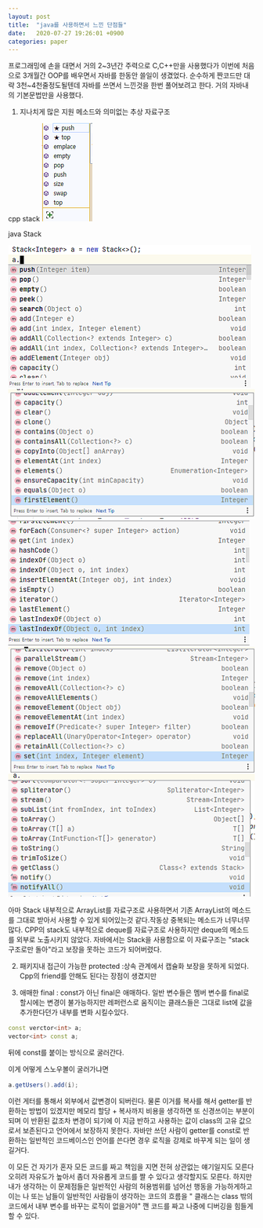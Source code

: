 ```yaml
---
layout: post
title:  "java를 사용하면서 느낀 단점들"
date:   2020-07-27 19:26:01 +0900
categories: paper
---
```

프로그래밍에 손을 대면서 거의 2~3년간 주력으로 C,C++만을 사용했다가 이번에 처음으로 3개월간 OOP를 배우면서 자바를 한동안 쓸일이 생겼었다. 순수하게 짠코드만 대략 3천~4천줄정도될텐데 자바를 쓰면서 느낀것을 한번 풀어보려고 한다. 거의 자바내의 기본문법만을 사용했다.

1. 지나치게 많은 지원 메소드와 의미없는 추상 자료구조

cpp stack
![image](/assets/img/hatejava/ex.PNG)

java Stack

![image](/assets/img/hatejava/ex2.PNG)
![image](/assets/img/hatejava/ex3.PNG)
![image](/assets/img/hatejava/ex4.PNG)
![image](/assets/img/hatejava/ex5.PNG)
![image](/assets/img/hatejava/ex6.PNG)


아마 Stack 내부적으로 ArrayList를 자료구조로 사용하면서 기존 ArrayList의 메소드를 그대로 받아서 사용할 수 있게 되어있는것 같다.작동상 중복되는 메소드가 너무너무 많다. CPP의 stack도 내부적으로 deque를 자료구조로 사용하지만 deque의 메소드를 외부로 노출시키지 않았다.
자바에서는 Stack을 사용함으로 이 자료구조는 "stack구조로만 돌아"라고 보장을 못하는 코드가 되어버렸다.

2. 패키지내 접근이 가능한 protected :상속 관계에서 캡슐화 보장을 못하게 되었다. Cpp의 friend를 안해도 된다는 장점이 생겼지만

3. 애매한 final : const가 아닌 final은 애매하다. 
일반 변수들은 멤버 변수를 final로 할시에는 변경이 불가능하지만 레퍼런스로 움직이는 클래스들은 그대로 list에 값을 추가한다던가 내부를 변화 시킬수있다. 
```c++
const verctor<int> a;
vector<int> const a;
```
뒤에 const를 붙이는 방식으로 굴러간다.

이게 어떻게 스노우볼이 굴러가냐면
```java
a.getUsers().add(i);
```
이런 게터를 통해서 외부에서 값변경이 되버린다. 물론 이거를 복사를 해서 getter를 반환하는 방법이 있겠지만 메모리 할당 + 복사까지 비용을 생각하면 또 신경쓰이는 부분이 되며 이 반환된 값조차 변경이 되기에 이 지금 반하고 사용하는 값이 class의 고유 값으로서 보존된다고 언어에서 보장하지 못한다. 자바만 쓰던 사람이 getter를 const로 반환하는 일반적인 코드베이스인 언어를 쓴다면 경우 로직을 강제로 바꾸게 되는 일이 생길거다.

이 모든 건 자기가 혼자 모든 코드를 짜고 책임을 지면 전혀 상관없는 얘기일지도 모른다 오히려 자유도가 높아서 좀더 자유롭게 코드를 짤 수 있다고 생각할지도 모른다. 하지만 내가 생각하는 이 문제점들은 일반적인 사람의 허용범위를 넘어선 행동을 가능하게하고 이는 나 또는 남들이 일반적인 사람들이 생각하는 코드의 흐름을 " 클래스는 class 밖의 코드에서 내부 변수를 바꾸는 로직이 없을거야" 깬 코드를 짜고 나중에 디버깅을 힘들게 할 수 있다.